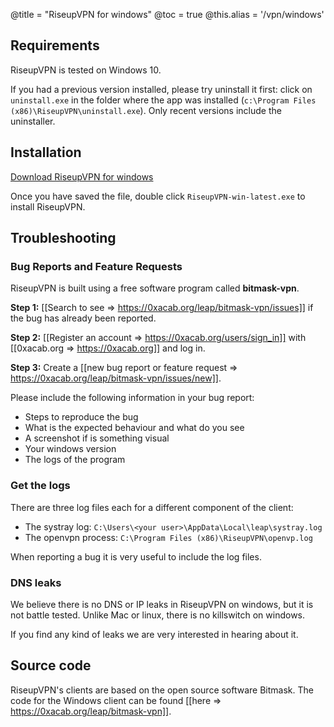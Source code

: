 @title = "RiseupVPN for windows"
@toc = true
@this.alias = '/vpn/windows'

## Requirements

RiseupVPN is tested on Windows 10.

If you had a previous version installed, please try uninstall it first: click
on <code>uninstall.exe</code> in the folder where the app was installed
(<code>c:\Program Files (x86)\RiseupVPN\uninstall.exe</code>). Only recent
versions include the uninstaller.

## Installation

<a class="btn btn-default btn-lg" href="https://downloads.leap.se/RiseupVPN/windows/RiseupVPN-win-latest.exe"><i class="fa fa-download"></i> Download RiseupVPN for windows</a>

Once you have saved the file, double click <code>RiseupVPN-win-latest.exe</code> to install RiseupVPN.

## Troubleshooting

### Bug Reports and Feature Requests

RiseupVPN is built using a free software program called <b>bitmask-vpn</b>.

**Step 1:** [[Search to see => https://0xacab.org/leap/bitmask-vpn/issues]] if the bug has already been reported.

**Step 2:** [[Register an account => https://0xacab.org/users/sign_in]] with [[0xacab.org => https://0xacab.org]] and log in.

**Step 3:** Create a [[new bug report or feature request => https://0xacab.org/leap/bitmask-vpn/issues/new]].

Please include the following information in your bug report:

* Steps to reproduce the bug
* What is the expected behaviour and what do you see
* A screenshot if is something visual
* Your windows version
* The logs of the program

### Get the logs

There are three log files each for a different component of the client:

* The systray log: `C:\Users\<your user>\AppData\Local\leap\systray.log`
* The openvpn process: `C:\Program Files (x86)\RiseupVPN\openvp.log`

When reporting a bug it is very useful to include the log files.

### DNS leaks

We believe there is no DNS or IP leaks in RiseupVPN on windows, but it is not battle tested. Unlike Mac or linux, there is no killswitch on windows.

If you find any kind of leaks we are very interested in hearing about it.

## Source code
RiseupVPN's clients are based on the open source software Bitmask. The code for the Windows client can be found [[here => https://0xacab.org/leap/bitmask-vpn]].
